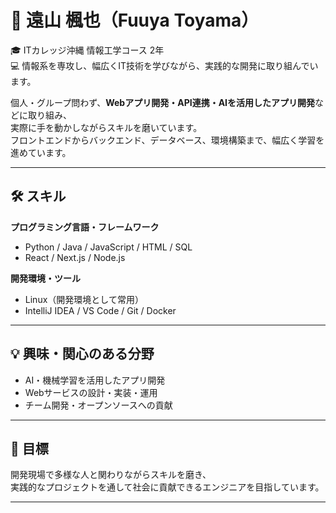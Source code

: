 # 🌸 遠山 楓也（Fuuya Toyama）

🎓 ITカレッジ沖縄 情報工学コース 2年  
💻 情報系を専攻し、幅広くIT技術を学びながら、実践的な開発に取り組んでいます。

個人・グループ問わず、**Webアプリ開発・API連携・AIを活用したアプリ開発**などに取り組み、  
実際に手を動かしながらスキルを磨いています。  
フロントエンドからバックエンド、データベース、環境構築まで、幅広く学習を進めています。


---

## 🛠 スキル

**プログラミング言語・フレームワーク**  
- Python / Java / JavaScript / HTML / SQL  
- React / Next.js / Node.js  

**開発環境・ツール**  
- Linux（開発環境として常用）  
- IntelliJ IDEA / VS Code / Git / Docker  

---

## 💡 興味・関心のある分野
- AI・機械学習を活用したアプリ開発  
- Webサービスの設計・実装・運用  
- チーム開発・オープンソースへの貢献  

---

## 🚀 目標
開発現場で多様な人と関わりながらスキルを磨き、  
実践的なプロジェクトを通して社会に貢献できるエンジニアを目指しています。

---




